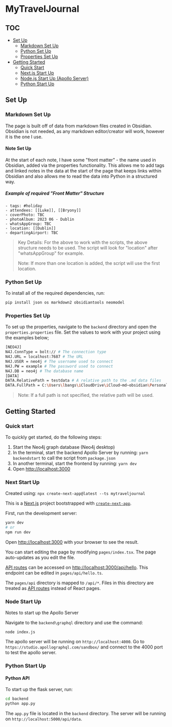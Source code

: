 # MyTravelJournal

## TOC

- [Set Up](#set-up)
  - [Markdown Set Up](#markdown-set-up)
  - [Python Set Up](#python-set-up)
  - [Properties Set Up](#properties-set-up)
- [Getting Started](#getting-started)
  - [Quick Start](#quick-start)
  - [Next.js Start Up](#next-start-up)
  - [Node.js Start Up (Apollo Server)](#node-start-up)
  - [Python Start Up](#python-start-up)

## Set Up

### Markdown Set Up

The page is built off of data from markdown files created in Obsidian. Obsidian is not needed, as any markdown editor/creator will work, however it is the one I use.

#### Note Set Up

At the start of each note, I have some "front matter" - the name used in Obsidian, added via the properties functionality. This allows me to add tags and linked notes in the data at the start of the page that keeps links within Obsidian and also allows me to read the data into Python in a structured way.

##### Example of required "Front Matter" Structure

```JS
- tags: #holiday
- attendees: [[Luke]], [[Bryony]]
- coverPhoto: TBC
- photoAlbum: 2023 06 - Dublin
- whatsAppGroup: TBC
- location: [[Dublin]]
- departingAirport: TBC
```

> Key Details: For the above to work with the scripts, the above structure needs to be used. The script will look for "location" after "whatsAppGroup" for example.
>
> Note: If more than one location is added, the script will use the first location.

### Python Set Up

To install all of the required dependencies, run:

```bash
pip install json os markdown2 obsidiantools neomodel
```

### Properties Set Up

To set up the properties, navigate to the `backend` directory and open the `properties.properties` file. Set the values to work with your project using the examples below;

```bash
[NEO4J]
N4J.ConnType = bolt:// # The connection type
N4J.URL = localhost:7687 # The URL
N4J.USER = neo4j # The username used to connect
N4J.PW = example # The password used to connect
N4J.DB = neo4j # The database name
[DATA]
DATA.RelativePath = testdata # A relative path to the .md data files
DATA.FullPath = C:\Users\lbangs\iCloudDrive\iCloud~md~obsidian\Personal Notes # The full path to the .md data files
```

> Note: If a full path is not specified, the relative path will be used.

## Getting Started

### Quick start

To quickly get started, do the following steps:

1. Start the Neo4j graph database (Neo4j desktop)
2. In the terminal, start the backend Apollo Server by running: `yarn backendstart` to call the script from `package.json`
3. In another terminal, start the frontend by running: `yarn dev`
4. Open [http://localhost:3000](http://localhost:3000)

### Next Start Up

Created using: `npx create-next-app@latest --ts mytraveljournal`

This is a [Next.js](https://nextjs.org/) project bootstrapped with [`create-next-app`](https://github.com/vercel/next.js/tree/canary/packages/create-next-app).

First, run the development server:

```bash
yarn dev
# or
npm run dev
```

Open [http://localhost:3000](http://localhost:3000) with your browser to see the result.

You can start editing the page by modifying `pages/index.tsx`. The page auto-updates as you edit the file.

[API routes](https://nextjs.org/docs/api-routes/introduction) can be accessed on [http://localhost:3000/api/hello](http://localhost:3000/api/hello). This endpoint can be edited in `pages/api/hello.ts`.

The `pages/api` directory is mapped to `/api/*`. Files in this directory are treated as [API routes](https://nextjs.org/docs/api-routes/introduction) instead of React pages.

### Node Start Up

Notes to start up the Apollo Server

Navigate to the `backend\graphql` directory and use the command:

`node index.js`

The apollo server will be running on `http://localhost:4000`. Go to `https://studio.apollographql.com/sandbox/` and connect to the 4000 port to test the apollo server.

### Python Start Up

#### Python API

To start up the flask server, run:

```bash
cd backend
python app.py
```

The `app.py` file is located in the `backend` directory. The server will be running on `http://localhost:5000/api/data`.
